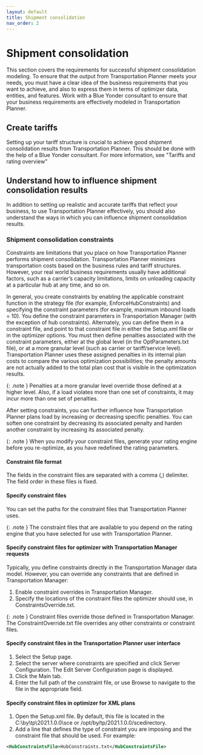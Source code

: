 ```yaml
---
layout: default
title: Shipment consolidation
nav_order: 2
---
```


# Shipment consolidation
This section covers the requirements for successful shipment consolidation modeling. To ensure that the
output from Transportation Planner meets your needs, you must have a clear idea of the business
requirements that you want to achieve, and also to express them in terms of optimizer data, entities,
and features. Work with a Blue Yonder consultant to ensure that your business requirements are
effectively modeled in Transportation Planner.

## Create tariffs
Setting up your tariff structure is crucial to achieve good shipment consolidation results from
Transportation Planner. This should be done with the help of a Blue Yonder consultant. For more
information, see "Tariffs and rating overview"

## Understand how to influence shipment consolidation results
In addition to setting up realistic and accurate tariffs that reflect your business, to use Transportation
Planner effectively, you should also understand the ways in which you can influence shipment
consolidation results.

### Shipment consolidation constraints
Constraints are limitations that you place on how Transportation Planner performs shipment
consolidation. Transportation Planner minimizes transportation costs based on the business rules and
tariff structures. However, your real world business requirements usually have additional factors, such as
a carrier’s capacity limitations, limits on unloading capacity at a particular hub at any time, and so on.

In general, you create constraints by enabling the applicable constraint function in the strategy file (for
example, EnforceHubConstraints) and specifying the constraint parameters (for example, maximum
inbound loads = 10). You define the constraint parameters in Transportation Manager (with the
exception of hub constraints). Alternately, you can define them in a constraint file, and point to that
constraint file in either the Setup.xml file or in the optimizer options. You must then define penalties
associated with the constraint parameters, either at the global level (in the OptParameters.txt file), or at
a more granular level (such as carrier or tariff/service level). Transportation Planner uses these assigned
penalties in its internal plan costs to compare the various optimization possibilities; the penalty amounts
are not actually added to the total plan cost that is visible in the optimization results.

{: .note }
Penalties at a more granular level override those defined at a higher level. Also, if a load
violates more than one set of constraints, it may incur more than one set of penalties.

After setting constraints, you can further influence how Transportation Planner plans load by increasing
or decreasing specific penalties. You can soften one constraint by decreasing its associated penalty and
harden another constraint by increasing its associated penalty.

{: .note }
When you modify your constraint files, generate your rating engine before you re-optimize, as
you have redefined the rating parameters.

#### Constraint file format
The fields in the constraint files are separated with a comma (,) delimiter. The field order in these files is fixed.

#### Specify constraint files
You can set the paths for the constraint files that Transportation Planner uses.

{: .note }
The constraint files that are available to you depend on the rating engine that you have
selected for use with Transportation Planner.

#### Specify constraint files for optimizer with Transportation Manager requests
Typically, you define constraints directly in the Transportation Manager data model. However, you can
override any constraints that are defined in Transportation Manager:
1. Enable constraint overrides in Transportation Manager.
2. Specify the locations of the constraint files the optimizer should use, in ConstraintsOverride.txt.

{: .note }
Constraint files override those defined in Transportation Manager. The ConstraintOverride.txt file overrides any other constraints or constraint files.

#### Specify constraint files in the Transportation Planner user interface
1. Select the Setup page.
2. Select the server where constraints are specified and click Server Configuration. The Edit Server
Configuration page is displayed.
3. Click the Main tab.
4. Enter the full path of the constraint file, or use Browse to navigate to the file in the appropriate
field.

#### Specify constraint files in optimizer for XML plans
1. Open the Setup.xml file. By default, this file is located in the C:\by\tp\2021.1.0.0\sce or
/opt/by/tp/2021.1.0.0/scedirectory.
2. Add a line that defines the type of constraint you are imposing and the constraint file that should
be used. For example:

```xml
<HubConstraintsFile>HubConstraints.txt</HubConstraintsFile>
```
